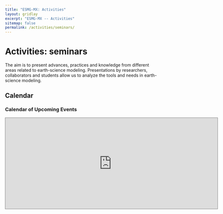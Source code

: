 ```yaml
---
title: "ESMG-MX: Activities"
layout: gridlay
excerpt: "ESMG-MX -- Activities"
sitemap: false
permalink: /activities/seminars/
---
```


# Activities: seminars
The aim is to present advances, practices and knowledge from different areas related to earth-science modeling. Presentations by researchers, collaborators and students allow us to analyze the tools and needs in earth-science modeling.

## Calendar
<div class="col-sm-12 col-md-12">
<div class="span9">
	<h3>Calendar of Upcoming Events</h3>
	<iframe src="https://calendar.google.com/calendar/embed?title=Eventos%20ESMG%20MX&amp;showTitle=0&amp;showNav=0&amp;showPrint=0&amp;showTabs=0&amp;height=468&amp;wkst=1&amp;bgcolor=%23ffffff&amp;src=esmg.mx%40gmail.com&amp;color=%23BE6D00&amp;ctz=America%2FMexico_City" style="border:solid 1px #777" width="700" height="300" frameborder="0" scrolling="no"></iframe>
</div><!--/span-->
</div>
